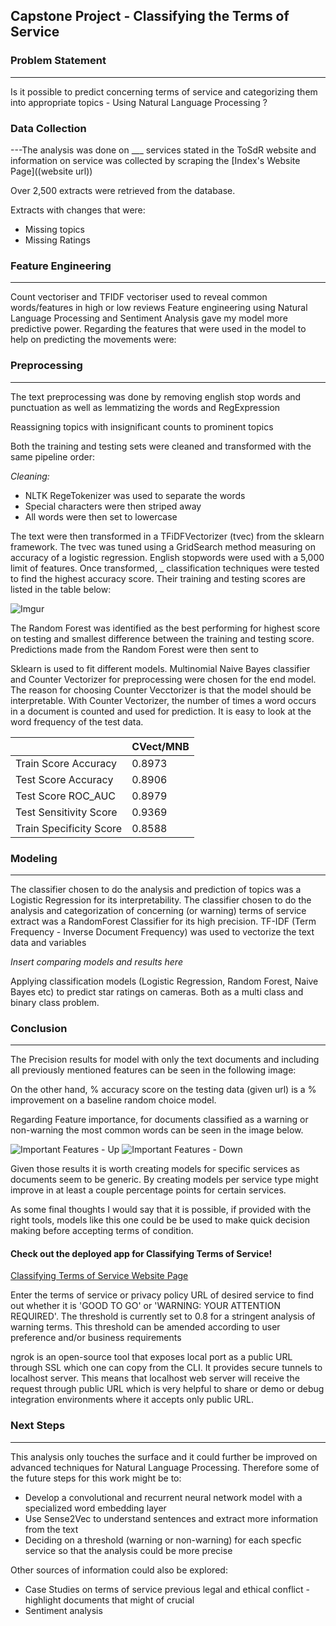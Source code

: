 ## Capstone Project - Classifying the Terms of Service 

### Problem Statement
---
Is it possible to predict concerning terms of service and categorizing them into appropriate topics - Using Natural Language Processing ?

### Data Collection
---The analysis was done on ___ services stated in the ToSdR website and information on service was collected by scraping the [Index's Website Page]((website url))

Over 2,500 extracts were retrieved from the database.

Extracts with changes that were:
- Missing topics
- Missing Ratings

### Feature Engineering
---
Count vectoriser and TFIDF vectoriser used to reveal common words/features in high or low reviews
Feature engineering using Natural Language Processing and Sentiment Analysis gave my model more predictive power.
Regarding the features that were used in the model to help on predicting the movements were:

### Preprocessing
---
The text preprocessing was done by removing english stop words and punctuation as well as lemmatizing the words and RegExpression

Reassigning topics with insignificant counts to prominent topics

Both the training and testing sets were cleaned and transformed with the same pipeline order:

*Cleaning:*
- NLTK RegeTokenizer was used to separate the words 
- Special characters were then striped away
- All words were then set to lowercase

The text were then transformed in a TFiDFVectorizer (tvec) from the sklearn framework. The tvec was tuned using a GridSearch method measuring on accuracy of a logistic regression. English stopwords were used with a 5,000 limit of features. Once transformed, _ classification techniques were tested to find the highest accuracy score. Their training and testing scores are listed in the table below:

![Imgur](https://i.imgur.com/BQtukgM.png)

The Random Forest was identified as the best performing for highest  score on testing and smallest difference between the training and testing score. Predictions made from the Random Forest were then sent to 


Sklearn is used to fit different models.  Multinomial Naive Bayes classifier and Counter Vectorizer for preprocessing were chosen for the end model.
The reason for choosing Counter Vecctorizer is that the model should be interpretable. With Counter Vectorizer, the number of times a word occurs in a document is counted and used for prediction. It is easy to look at the word frequency of the test data.

|                         | CVect/MNB |
|-------------------------|-----------|
| Train Score Accuracy    | 0.8973    |
| Test Score Accuracy     | 0.8906    |
| Test Score ROC_AUC      | 0.8979    |
| Test Sensitivity Score  | 0.9369    |
| Train Specificity Score | 0.8588    |

### Modeling
---
The classifier chosen to do the analysis and prediction of topics was a Logistic Regression for its interpretability. 
The classifier chosen to do the analysis and categorization of concerning (or warning) terms of service extract was a RandomForest Classifier for its high precision.
TF-IDF (Term Frequency - Inverse Document Frequency) was used to vectorize the text data and variables 

*Insert comparing models and results here*

Applying classification models (Logistic Regression, Random Forest, Naive Bayes etc) to predict star ratings on cameras. Both as a multi class and binary class problem. 

### Conclusion
---
The Precision results for model with only the text documents and including all previously mentioned features
can be seen in the following image:

On the other hand, % accuracy score on the testing data (given url) is a % improvement on a baseline random choice model.

Regarding Feature importance, for documents classified as a warning or non-warning the most common words
can be seen in the image below.

![Important Features - Up](./images/up.png)
![Important Features - Down](./images/down.png)

Given those results it is worth creating models for specific services as documents seem to be generic. By creating models
per service type might improve in at least a couple percentage points for certain services.

As some final thoughts I would say that it is possible, if provided with
the right tools, models like this one could be be used to make quick decision making before accepting terms of condition.

#### Check out the deployed app for Classifying Terms of Service!

[Classifying Terms of Service Website Page](https://3a1ee6a5.ngrok.io/)

Enter the terms of service or privacy policy URL of desired service to find out whether it is 'GOOD TO GO' or 'WARNING: YOUR ATTENTION REQUIRED'. The threshold is currently set to 0.8 for a stringent analysis of warning terms. This threshold can be amended according to user preference and/or business requirements

ngrok is an open-source tool that exposes local port as a public URL through SSL which one can copy from the CLI. It provides secure tunnels to localhost server. This means that localhost web server will receive the request through public URL which is very helpful to share or demo or debug integration environments where it accepts only public URL. 

### Next Steps
---
This analysis only touches the surface and it could further be improved on advanced techniques for
Natural Language Processing. Therefore some of the future steps for this work might be to:

- Develop a convolutional and recurrent neural network model with a specialized word embedding layer
- Use Sense2Vec to understand sentences and extract more information from the text
- Deciding on a threshold (warning or non-warning) for each specfic service so that the analysis could be more precise

Other sources of information could also be explored:
- Case Studies on terms of service previous legal and ethical conflict - highlight documents that might of crucial
- Sentiment analysis

